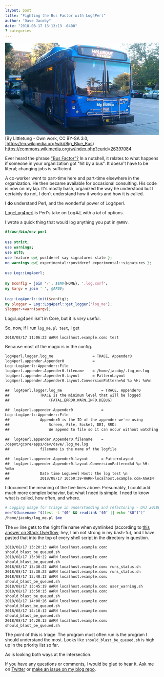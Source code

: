 ```yaml
---
layout: post
title: "Fighting the Bus Factor with Log4Perl"
author: "Dave Jacoby"
date: "2018-08-17 13:13:13 -0400"
? categories
---
```


![ A Bus ](/images/bus.jpg)
[By Littletung - Own work, CC BY-SA 3.0, ]https://en.wikipedia.org/wiki/Big_Blue_Bus)
https://commons.wikimedia.org/w/index.php?curid=26397084

Ever heard the phrase ["Bus Factor"?](https://en.wikipedia.org/wiki/Bus_factor) In a nutshell, it relates to what happens if someone in your organization got "hit by a bus". It doesn't have to be literal; changing jobs is sufficient.

A co-worker went to part-time here and part-time elsewhere in the organization. He then became available for occasional consulting. His code is now on my lap. It's mostly bash, organized the way he understood but I certainly do not. I don't understand how it works and how it is called.

I **do** understand Perl, and the wonderful power of Log4perl.

[Log::Log4perl](https://metacpan.org/pod/Log::Log4perl) is Perl's take on Log4J, with a _lot_ of options.

I wrote a quick thing that would log anything you put in `@ARGV`.

```perl
#!/usr/bin/env perl

use strict;
use warnings;
use utf8;
use feature qw{ postderef say signatures state };
no warnings qw{ experimental::postderef experimental::signatures };

use Log::Log4perl;

my $config = join '/', $ENV{HOME}, '.log.conf';
my $argv = join ' ', @ARGV;

Log::Log4perl::init($config);
my $logger = Log::Log4perl::get_logger('log_me');
$logger->warn($argv);
```

Log::Log4perl isn't in Core, but it is _very_ useful.

So, now, if I run `log_me.pl test`, I get

```
2018/08/17 11:06:23 WARN localhost.example.com: test
```

Because most of the magic is in the config.

```
log4perl.logger.log_me                  = TRACE, Appender0
log4perl.appender.Appender0             = Log::Log4perl::Appender::File
log4perl.appender.Appender0.filename    = /home/jacoby/.log_me.log
log4perl.appender.Appender0.layout      = PatternLayout
log4perl.appender.Appender0.layout.ConversionPattern=%d %p %H: %m%n

##  log4perl.logger.log_me                  = TRACE, Appender0
##              TRACE is the minimum level that will be logged
##                  (FATAL,ERROR,WARN,INFO,DEBUG)

##  log4perl.appender.Appender0             = Log::Log4perl::Appender::File
##              Appender0 is the ID of the appender we're using
##                  Screen, File, Socket, DBI, RRDs
##                  We append to file so it can occur without watching

##  log4perl.appender.Appender0.filename    = /depot/gcore/apps/dev/dave/.log_me.log
##              filename is the name of the logfile

##  log4perl.appender.Appender0.layout      = PatternLayout
##  log4perl.appender.Appender0.layout.ConversionPattern=%d %p %H: %m%n
##              Date time LogLevel Host: the log test \n
##              2018/08/17 10:59:39-WARN-localhost.example.com-AGAIN
```

I document the meaning of the five lines above. Presumably, I could add much more complex behavior, but what I need is simple. I need to know what is called, how often, and where.

```bash
# Logging usage for triage in understanding and refactoring - DAJ 201808
me="$(basename "$(test -L "$0" && readlink "$0" || echo "$0")")"
/home/jacoby/log_me.pl $me
```

The `me` line gets to the right file name when symlinked (according to [this answer on Stack Overflow](https://stackoverflow.com/questions/192319/how-do-i-know-the-script-file-name-in-a-bash-script); hey, I am not strong in my bash-fu), and I have pasted that into the top of every shell script in the directory in question.

```
2018/08/17 13:20:13 WARN localhost.example.com: should_blast_be_queued.sh
2018/08/17 13:30:22 WARN localhost.example.com: should_blast_be_queued.sh
2018/08/17 13:30:22 WARN localhost.example.com: runs_status.sh
2018/08/17 13:30:22 WARN localhost.example.com: runs_status.sh
2018/08/17 13:40:12 WARN localhost.example.com: should_blast_be_queued.sh
2018/08/17 13:45:19 WARN localhost.example.com: user_warning.sh
2018/08/17 13:50:15 WARN localhost.example.com: should_blast_be_queued.sh
2018/08/17 14:00:26 WARN localhost.example.com: should_blast_be_queued.sh
2018/08/17 14:10:12 WARN localhost.example.com: should_blast_be_queued.sh
2018/08/17 14:20:13 WARN localhost.example.com: should_blast_be_queued.sh
```

The point of this is triage: The program most often run is the program I should understand the most. Looks like `should_blast_be_queued.sh` is high up in the priority list so far.

As is looking both ways at the intersection.

If you have any questions or comments, I would be glad to hear it. Ask me on [Twitter](https://twitter.com/jacobydave) or [make an issue on my blog repo](https://github.com/jacoby/jacoby.github.io).
